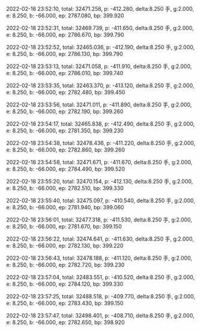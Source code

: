 2022-02-18 23:52:10, total: 32471.258, p: -412.280, delta:8.250 手, g:2.000, e: 8.250, b: -66.000, ep: 2787.080, bp: 399.920

2022-02-18 23:52:31, total: 32469.739, p: -411.650, delta:8.250 手, g:2.000, e: 8.250, b: -66.000, ep: 2786.670, bp: 399.790

2022-02-18 23:52:52, total: 32465.036, p: -412.190, delta:8.250 手, g:2.000, e: 8.250, b: -66.000, ep: 2786.130, bp: 399.790

2022-02-18 23:53:13, total: 32471.058, p: -411.910, delta:8.250 手, g:2.000, e: 8.250, b: -66.000, ep: 2786.010, bp: 399.740

2022-02-18 23:53:35, total: 32463.370, p: -413.120, delta:8.250 手, g:2.000, e: 8.250, b: -66.000, ep: 2782.480, bp: 399.450

2022-02-18 23:53:56, total: 32471.011, p: -411.890, delta:8.250 手, g:2.000, e: 8.250, b: -66.000, ep: 2782.190, bp: 399.260

2022-02-18 23:54:17, total: 32465.838, p: -412.490, delta:8.250 手, g:2.000, e: 8.250, b: -66.000, ep: 2781.350, bp: 399.230

2022-02-18 23:54:38, total: 32478.436, p: -411.220, delta:8.250 手, g:2.000, e: 8.250, b: -66.000, ep: 2782.860, bp: 399.260

2022-02-18 23:54:58, total: 32471.671, p: -411.670, delta:8.250 手, g:2.000, e: 8.250, b: -66.000, ep: 2784.490, bp: 399.520

2022-02-18 23:55:20, total: 32470.154, p: -412.130, delta:8.250 手, g:2.000, e: 8.250, b: -66.000, ep: 2782.510, bp: 399.330

2022-02-18 23:55:40, total: 32475.097, p: -410.540, delta:8.250 手, g:2.000, e: 8.250, b: -66.000, ep: 2781.940, bp: 399.060

2022-02-18 23:56:01, total: 32477.318, p: -411.530, delta:8.250 手, g:2.000, e: 8.250, b: -66.000, ep: 2781.670, bp: 399.150

2022-02-18 23:56:22, total: 32474.641, p: -411.630, delta:8.250 手, g:2.000, e: 8.250, b: -66.000, ep: 2782.130, bp: 399.220

2022-02-18 23:56:43, total: 32478.188, p: -411.120, delta:8.250 手, g:2.000, e: 8.250, b: -66.000, ep: 2782.720, bp: 399.230

2022-02-18 23:57:04, total: 32483.551, p: -410.520, delta:8.250 手, g:2.000, e: 8.250, b: -66.000, ep: 2784.120, bp: 399.330

2022-02-18 23:57:25, total: 32488.518, p: -409.770, delta:8.250 手, g:2.000, e: 8.250, b: -66.000, ep: 2783.430, bp: 399.150

2022-02-18 23:57:47, total: 32498.401, p: -408.710, delta:8.250 手, g:2.000, e: 8.250, b: -66.000, ep: 2782.650, bp: 398.920